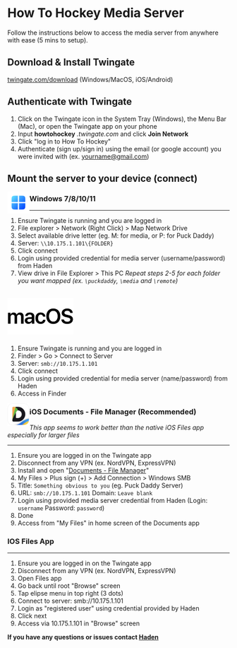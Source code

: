 # How To Hockey Media Server
Follow the instructions below to access the media server from anywhere with ease (5 mins to setup).

## Download & Install Twingate
[twingate.com/download](http://twingate.com/download "twingate.com/download") (Windows/MacOS, iOS/Android)

## Authenticate with Twingate
1. Click on the Twingate icon in the System Tray (Windows), the Menu Bar (Mac), or open the Twingate app on your phone
2. Input **howtohockey** *.twingate.com* and click **Join Network**
3. Click "log in to How To Hockey"
4. Authenticate (sign up/sign in) using the email (or google account) you were invited with (ex. yourname@gmail.com)

## Mount the server to your device (connect)
<img align="left" src="/Windows-Logo.png" alt="" width="50"></img>
### Windows 7/8/10/11

----------
1. Ensure Twingate is running and you are logged in
2. File explorer > Network (Right Click) > Map Network Drive
3. Select available drive letter (eg. M: for media, or P: for Puck Daddy)
4. Server: `\\10.175.1.101\{FOLDER}`
5. Click connect
6. Login using provided credential for media server (username/password) from Haden
7. View drive in File Explorer > This PC
*Repeat steps 2-5 for each folder you want mapped (ex. `\puckdaddy`, `\media` and `\remote`)*

<img src="/macOS-Logo.png" alt="" width="150"></img>
----------
1. Ensure Twingate is running and you are logged in
2. Finder > Go > Connect to Server
3. Server: `smb://10.175.1.101`
4. Click connect
5. Login using provided credential for media server (name/password) from Haden
6. Access in Finder

[<img align="left" src="/documents-app-icon.png" alt="" width="50"></img>](https://apps.apple.com/ca/app/documents-file-manager-reader/id364901807)
### iOS Documents - File Manager (Recommended)
*This app seems to work better than the native iOS Files app especially for larger files*

-------
1. Ensure you are logged in on the Twingate app
2. Disconnect from any VPN (ex. NordVPN, ExpressVPN)
3. Install and open "[Documents - File Manager](https://apps.apple.com/ca/app/documents-file-manager-reader/id364901807)"
4. My Files > Plus sign (+) > Add Connection > Windows SMB
5. Title: `Something obvious to you` (eg. Puck Daddy Server)
6. URL: `smb://10.175.1.101` Domain: `Leave blank`
7. Login using provided media server credential from Haden (Login: `username` Password: `password`)
8. Done
9. Access from "My Files" in home screen of the Documents app

### IOS Files App

----------
1. Ensure you are logged in on the Twingate app
2. Disconnect from any VPN (ex. NordVPN, ExpressVPN)
3. Open Files app
4. Go back until root "Browse" screen
5. Tap elipse menu in top right (3 dots)
6. Connect to server: smb://10.175.1.101
7. Login as "registered user" using credential provided by Haden
8. Click next
9. Access via 10.175.1.101 in "Browse" screen

**If you have any questions or issues contact [Haden](mailto:haden@howtohockey.com)**
